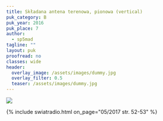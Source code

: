 ```yaml
---
title: Składana antena terenowa, pionowa (vertical)
puk_category: B
puk_year: 2016
puk_place: 7
author: 
  - sp5mad
tagline: ""
layout: puk
proofread: no
classes: wide
header:
  overlay_image: /assets/images/dummy.jpg
  overlay_filter: 0.5
  teaser: /assets/images/dummy.jpg
---
```




![](assets/img/work-in-progress.jpg) 


{% include swiatradio.html on_page="05/2017 str. 52-53" %}

 








